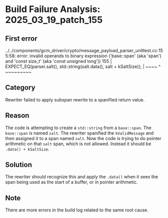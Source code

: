 # Build Failure Analysis: 2025_03_19_patch_155

## First error

../../components/gcm_driver/crypto/message_payload_parser_unittest.cc:155:58: error: invalid operands to binary expression ('base::span<const uint8_t>' (aka 'span<const unsigned char>') and 'const size_t' (aka 'const unsigned long'))
  155 |   EXPECT_EQ(parser.salt(), std::string(salt.data(), salt + kSaltSize));
      |                                                     ~~~~ ^ ~~~~~~~~~

## Category
Rewriter failed to apply subspan rewrite to a spanified return value.

## Reason
The code is attempting to create a `std::string` from a `base::span`. The `base::span` is named `salt`. The rewriter spanified the `kValidMessage` and then assigned it to a span named `salt`. Now the code is trying to do pointer arithmetic on that `salt` span, which is not allowed. Instead it should be `.data() + kSaltSize`.

## Solution
The rewriter should recognize this and apply the `.data()` when it sees the span being used as the start of a buffer, or in pointer arithmetic.

## Note
There are more errors in the build log related to the same root cause.